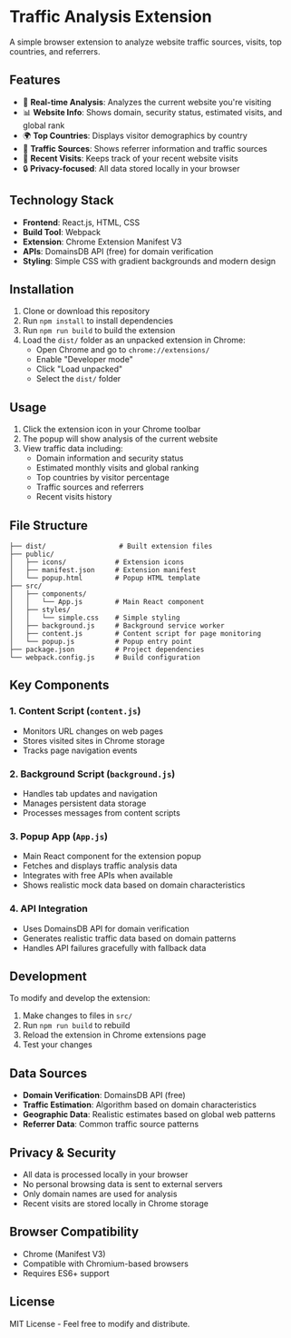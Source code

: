 # Traffic Analysis Extension

A simple browser extension to analyze website traffic sources, visits, top countries, and referrers.

## Features

- 🚀 **Real-time Analysis**: Analyzes the current website you're visiting
- 📊 **Website Info**: Shows domain, security status, estimated visits, and global rank
- 🌍 **Top Countries**: Displays visitor demographics by country
- 🔗 **Traffic Sources**: Shows referrer information and traffic sources
- 📝 **Recent Visits**: Keeps track of your recent website visits
- 🔒 **Privacy-focused**: All data stored locally in your browser

## Technology Stack

- **Frontend**: React.js, HTML, CSS
- **Build Tool**: Webpack
- **Extension**: Chrome Extension Manifest V3
- **APIs**: DomainsDB API (free) for domain verification
- **Styling**: Simple CSS with gradient backgrounds and modern design

## Installation

1. Clone or download this repository
2. Run `npm install` to install dependencies
3. Run `npm run build` to build the extension
4. Load the `dist/` folder as an unpacked extension in Chrome:
   - Open Chrome and go to `chrome://extensions/`
   - Enable "Developer mode"
   - Click "Load unpacked"
   - Select the `dist/` folder

## Usage

1. Click the extension icon in your Chrome toolbar
2. The popup will show analysis of the current website
3. View traffic data including:
   - Domain information and security status
   - Estimated monthly visits and global ranking
   - Top countries by visitor percentage
   - Traffic sources and referrers
   - Recent visits history

## File Structure

```
├── dist/                  # Built extension files
├── public/
│   ├── icons/            # Extension icons
│   ├── manifest.json     # Extension manifest
│   └── popup.html        # Popup HTML template
├── src/
│   ├── components/
│   │   └── App.js        # Main React component
│   ├── styles/
│   │   └── simple.css    # Simple styling
│   ├── background.js     # Background service worker
│   ├── content.js        # Content script for page monitoring
│   └── popup.js          # Popup entry point
├── package.json          # Project dependencies
└── webpack.config.js     # Build configuration
```

## Key Components

### 1. Content Script (`content.js`)
- Monitors URL changes on web pages
- Stores visited sites in Chrome storage
- Tracks page navigation events

### 2. Background Script (`background.js`) 
- Handles tab updates and navigation
- Manages persistent data storage
- Processes messages from content scripts

### 3. Popup App (`App.js`)
- Main React component for the extension popup
- Fetches and displays traffic analysis data
- Integrates with free APIs when available
- Shows realistic mock data based on domain characteristics

### 4. API Integration
- Uses DomainsDB API for domain verification
- Generates realistic traffic data based on domain patterns
- Handles API failures gracefully with fallback data

## Development

To modify and develop the extension:

1. Make changes to files in `src/`
2. Run `npm run build` to rebuild
3. Reload the extension in Chrome extensions page
4. Test your changes

## Data Sources

- **Domain Verification**: DomainsDB API (free)
- **Traffic Estimation**: Algorithm based on domain characteristics
- **Geographic Data**: Realistic estimates based on global web patterns
- **Referrer Data**: Common traffic source patterns

## Privacy & Security

- All data is processed locally in your browser
- No personal browsing data is sent to external servers
- Only domain names are used for analysis
- Recent visits are stored locally in Chrome storage

## Browser Compatibility

- Chrome (Manifest V3)
- Compatible with Chromium-based browsers
- Requires ES6+ support

## License

MIT License - Feel free to modify and distribute.
